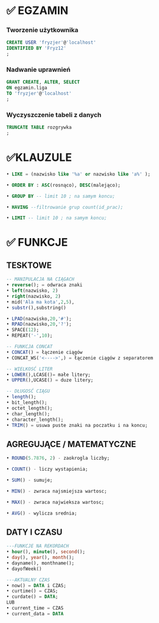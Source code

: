 # ✅ EGZAMIN 

### Tworzenie użytkownika
```SQL
CREATE USER 'fryzjer'@'localhost'
IDENTIFIED BY 'Fryz12'
;
```

### Nadwanie uprawnień
```sql
GRANT CREATE, ALTER, SELECT
ON egzamin.liga
TO 'fryzjer'@'localhost'
;
```

### Wyczyszczenie tabeli z danych
```sql
TRUNCATE TABLE rozgrywka
;
```

# ✅KLAUZULE

```SQL
• LIKE = (nazwisko like '%a' or nazwisko like 'a%' );

• ORDER BY : ASC(rosnąco), DESC(malejąco);

• GROUP BY -- limit 10 ; na samym koncu;

• HAVING --filtrowanie grup count(id_prac);

• LIMIT -- limit 10 ; na samym koncu;

```


# ✅ FUNKCJE

## TESKTOWE
```sql
-- MANIPULACJA NA CIĄGACH
• reverse(); = odwraca znaki
• left(nazwisko, 2)
• right(nazwisko, 2)
• mid('Ala ma kota',2,5),
• substr(),substring()

• LPAD(nazwisko,20,'#');
• RPAD(nazwisko,20,'?');
• SPACE(12);
• REPEAT('-',10);

-- FUNKCJA CONCAT
• CONCAT() = łączenie ciągów
• CONCAT_WS('<---->',) = łączenie ciągów z separatorem

-- WIELKOSĆ LITER
• LOWER(),LCASE()= małe litery;
• UPPER(),UCASE() = duze litery;

-- DŁUGOSĆ CIĄGU
• length();
• bit_length();
• octet_length();
• char_length();
• character_length();
• TRIM() = usuwa puste znaki na poczatku i na koncu;
```

## AGREGUJĄCE / MATEMATYCZNE
```SQL
• ROUND(5.7876, 2) - zaokrogla liczby;

• COUNT() - liczy wystapienia;

• SUM() - sumuje;

• MIN() - zwraca najsmiejsza wartosc;

• MAX() - zwraca najwieksza wartosc;

• AVG() - wylicza srednia;
```

## DATY I CZASU
```SQL
---FUNKCJE NA REKORDACH
• hour(), minute(), second();
• day(), year(), month();
• dayname(), monthname();
• dayofWeek()

---AKTUALNY CZAS
• now() = DATA i CZAS;
• curtime() = CZAS;
• curdate() = DATA;
LUB
• current_time = CZAS
• current_data = DATA
```